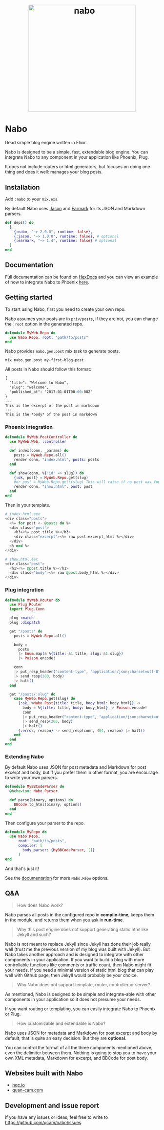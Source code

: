 <h1 align="center"> <br><img src="logo/nabo.gif?raw=true" alt="nabo" width="350"> <br>

# Nabo

Dead simple blog engine written in Elixir.

Nabo is designed to be a simple, fast, extendable blog engine. You can integrate Nabo to any component
in your application like Phoenix, Plug.

It does not include routers or html generators, but focuses on doing one thing and
does it well: manages your blog posts.

## Installation

Add `:nabo` to your `mix.exs`.

By default Nabo uses [Jason](https://github.com/michalmuskala/jason/) and
[Earmark](https://github.com/pragdave/earmark) for its JSON and Markdown
parsers.

```elixir
def deps() do
  [
    {:nabo, "~> 2.0.0", runtime: false},
    {:jason, "~> 1.0.0", runtime: false}, # optional
    {:earmark, "~> 1.4", runtime: false} # optional
  ]
end
```

## Documentation

Full documentation can be found on [HexDocs](https://hexdocs.pm/nabo/) and you can view an example of how to integrate Nabo to Phoenix [here](https://github.com/qcam/nabo_example).

## Getting started

To start using Nabo, first you need to create your own repo.

Nabo assumes your posts are in `priv/posts`, if they are not, you can change the
`:root` option in the generated repo.

```elixir
defmodule MyWeb.Repo do
  use Nabo.Repo, root: "path/to/posts"
end
```

Nabo provides `nabo.gen.post` mix task to generate posts.

```
mix nabo.gen.post my-first-blog-post
```

All posts in Nabo should follow this format:

```md
{
  "title": "Welcome to Nabo",
  "slug": "welcome",
  "published_at": "2017-01-01T00:00:00Z"
}
---
This is the excerpt of the post in markdown
---
This is the *body* of the post in markdown
```

### Phoenix integration

```elixir
defmodule MyWeb.PostController do
  use MyWeb.Web, :controller

  def index(conn, _params) do
    posts = MyWeb.Repo.all()
    render conn, "index.html", posts: posts
  end

  def show(conn, %{"id" => slug}) do
    {:ok, post} = MyWeb.Repo.get(slug)
    #or post = MyWeb.Repo.get!(slug) This will raise if no post was found
    render conn, "show.html", post: post
  end
end
```

Then in your template.

```elixir
# index.html.eex
<div class="posts">
  <%= for post <- @posts do %>
  <div class="post">
    <h3><%= post.title %></h3>
    <div class="excerpt"><%= raw post.excerpt_html %></div>
  </div>
  <% end %>
</div>
```

```elixir
# show.html.eex
<div class="post">
  <h1><%= @post.title %></h1>
  <div class="body"><%= raw @post.body_html %></div>
</div>
```

### Plug integration

```elixir
defmodule MyWeb.Router do
  use Plug.Router
  import Plug.Conn

  plug :match
  plug :dispatch

  get "/posts" do
    posts = MyWeb.Repo.all()

    body =
      posts
      |> Enum.map(& %{title: &1.title, slug: &1.slug})
      |> Poison.encode!

    conn
    |> put_resp_header("content-type", "application/json;charset=utf-8")
    |> send_resp(200, body)
    |> halt()
  end

  get "/posts/:slug" do
    case MyWeb.Repo.get(slug) do
      {:ok, %Nabo.Post{title: title, body_html: body_html}} ->
        body = %{title: title, body: body_html} |> Poison.encode!
        conn
        |> put_resp_header("content-type", "application/json;charset=utf-8")
        |> send_resp(200, body)
        |> halt()
      {:error, reason} -> send_resp(conn, 404, reason) |> halt()
    end
  end
end
```

### Extending Nabo

By default Nabo uses JSON for post metadata and Markdown for post excerpt and
body, but if you prefer them in other format, you are encourage to write your
own parsers.

```elixir
defmodule MyBBCodeParser do
  @behaviour Nabo.Parser

  def parse(binary, options) do
    BBCode.to_html(binary, options)
  end
end
```

Then configure your parser to the repo.

```elixir
defmodule MyRepo do
  use Nabo.Repo,
      root: "path/to/posts",
      compiler: [
        body_parser: {MyBBCodeParser, []}
      ]
end
```

And that's just it!

See the [documentation](https://hexdocs.pm/nabo) for more `Nabo.Repo` options.

## Q&A

> How does Nabo work?

Nabo parses all posts in the configured repo in **compile-time**, keeps them in the module, and returns
them when you ask in **run-time**.

> Why this post engine does not support generating static html like Jekyll and
> such?

Nabo is not meant to replace Jekyll since Jekyll has done their job really well
(trust me the previous version of my blog was built with Jekyll). But Nabo takes
another approach and is designed to integrate with other components in your
application. If you want to build a blog with more controllable functions like
comments or traffic count, then Nabo might fit your needs. If you need a minimal
version of static html blog that can play well with Github page, then Jekyll
would probably be your choice.

> Why Nabo does not support template, router, controller or server?

As mentioned, Nabo is designed to be simple and integrate-able with other
components in your application so it does not presume your needs.

If you want routing or templating, you can easily integrate Nabo to Phoenix
or Plug.

> How customizable and extendable is Nabo?

Nabo uses JSON for metadata and Markdown for post excerpt and body by default,
that is quite an easy decision. But they are **optional**.

You can control the format of all the three components mentioned above, even the
delimiter between them. Nothing is going to stop you to have your own XML metadata,
Markdown for excerpt, and BBCode for post body.

## Websites built with Nabo

* [hqc.io](https://hqc.io)
* [quan-cam.com](https://quan-cam.com)

## Development and issue report

If you have any issues or ideas, feel free to write to https://github.com/qcam/nabo/issues.
